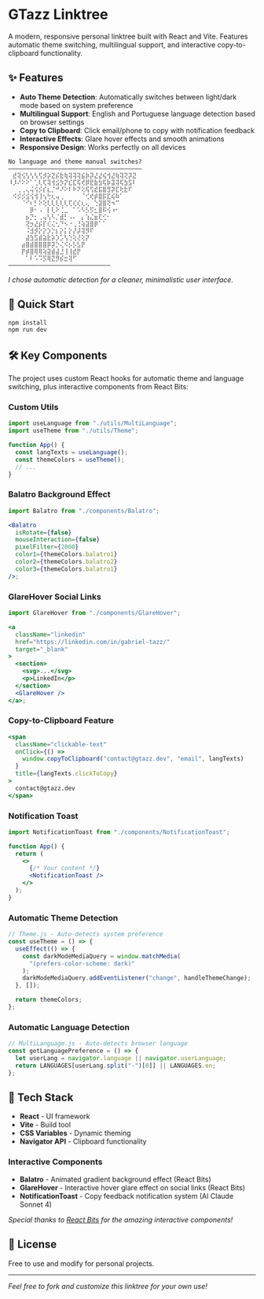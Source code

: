 # GTazz Linktree

A modern, responsive personal linktree built with React and Vite. Features automatic theme switching, multilingual support, and interactive copy-to-clipboard functionality.

## ✨ Features

- **Auto Theme Detection**: Automatically switches between light/dark mode based on system preference
- **Multilingual Support**: English and Portuguese language detection based on browser settings
- **Copy to Clipboard**: Click email/phone to copy with notification feedback
- **Interactive Effects**: Glare hover effects and smooth animations
- **Responsive Design**: Works perfectly on all devices

```
No language and theme manual switches?
——————————————————————————————————————
⠀⣞⢽⢪⢣⢣⢣⢫⡺⡵⣝⡮⣗⢷⢽⢽⢽⣮⡷⡽⣜⣜⢮⢺⣜⢷⢽⢝⡽⣝
⠸⡸⠜⠕⠕⠁⢁⢇⢏⢽⢺⣪⡳⡝⣎⣏⢯⢞⡿⣟⣷⣳⢯⡷⣽⢽⢯⣳⣫⠇
⠀⠀⢀⢀⢄⢬⢪⡪⡎⣆⡈⠚⠜⠕⠇⠗⠝⢕⢯⢫⣞⣯⣿⣻⡽⣏⢗⣗⠏⠀
⠀⠪⡪⡪⣪⢪⢺⢸⢢⢓⢆⢤⢀⠀⠀⠀⠀⠈⢊⢞⡾⣿⡯⣏⢮⠷⠁⠀⠀
⠀⠀⠀⠈⠊⠆⡃⠕⢕⢇⢇⢇⢇⢇⢏⢎⢎⢆⢄⠀⢑⣽⣿⢝⠲⠉⠀⠀⠀⠀
⠀⠀⠀⠀⠀⡿⠂⠠⠀⡇⢇⠕⢈⣀⠀⠁⠡⠣⡣⡫⣂⣿⠯⢪⠰⠂⠀⠀⠀⠀
⠀⠀⠀⠀⡦⡙⡂⢀⢤⢣⠣⡈⣾⡃⠠⠄⠀⡄⢱⣌⣶⢏⢊⠂⠀⠀⠀⠀⠀⠀
⠀⠀⠀⠀⢝⡲⣜⡮⡏⢎⢌⢂⠙⠢⠐⢀⢘⢵⣽⣿⡿⠁⠁⠀⠀⠀⠀⠀⠀⠀
⠀⠀⠀⠀⠨⣺⡺⡕⡕⡱⡑⡆⡕⡅⡕⡜⡼⢽⡻⠏⠀⠀⠀⠀⠀⠀⠀⠀⠀⠀
⠀⠀⠀⠀⣼⣳⣫⣾⣵⣗⡵⡱⡡⢣⢑⢕⢜⢕⡝⠀⠀⠀⠀⠀⠀⠀⠀⠀⠀⠀
⠀⠀⠀⣴⣿⣾⣿⣿⣿⡿⡽⡑⢌⠪⡢⡣⣣⡟⠀⠀⠀⠀⠀⠀⠀⠀⠀⠀⠀⠀
⠀⠀⠀⡟⡾⣿⢿⢿⢵⣽⣾⣼⣘⢸⢸⣞⡟⠀⠀⠀⠀⠀⠀⠀⠀⠀⠀⠀⠀⠀
⠀⠀⠀⠀⠁⠇⠡⠩⡫⢿⣝⡻⡮⣒⢽⠋⠀⠀⠀⠀⠀⠀⠀⠀⠀⠀⠀⠀⠀⠀
—————————————————————————————
```

_I chose automatic detection for a cleaner, minimalistic user interface._

## 🚀 Quick Start

```bash
npm install
npm run dev
```

## 🛠️ Key Components

The project uses custom React hooks for automatic theme and language switching, plus interactive components from React Bits:

### Custom Utils

```jsx
import useLanguage from "./utils/MultiLanguage";
import useTheme from "./utils/Theme";

function App() {
  const langTexts = useLanguage();
  const themeColors = useTheme();
  // ...
}
```

### Balatro Background Effect

```jsx
import Balatro from "./components/Balatro";

<Balatro
  isRotate={false}
  mouseInteraction={false}
  pixelFilter={2000}
  color1={themeColors.balatro1}
  color2={themeColors.balatro2}
  color3={themeColors.balatro1}
/>;
```

### GlareHover Social Links

```jsx
import GlareHover from "./components/GlareHover";

<a
  className="linkedin"
  href="https://linkedin.com/in/gabriel-tazz/"
  target="_blank"
>
  <section>
    <svg>...</svg>
    <p>LinkedIn</p>
  </section>
  <GlareHover />
</a>;
```

### Copy-to-Clipboard Feature

```jsx
<span
  className="clickable-text"
  onClick={() =>
    window.copyToClipboard("contact@gtazz.dev", "email", langTexts)
  }
  title={langTexts.clickToCopy}
>
  contact@gtazz.dev
</span>
```

### Notification Toast

```jsx
import NotificationToast from "./components/NotificationToast";

function App() {
  return (
    <>
      {/* Your content */}
      <NotificationToast />
    </>
  );
}
```

### Automatic Theme Detection

```javascript
// Theme.js - Auto-detects system preference
const useTheme = () => {
  useEffect(() => {
    const darkModeMediaQuery = window.matchMedia(
      "(prefers-color-scheme: dark)"
    );
    darkModeMediaQuery.addEventListener("change", handleThemeChange);
  }, []);

  return themeColors;
};
```

### Automatic Language Detection

```javascript
// MultiLanguage.js - Auto-detects browser language
const getLanguagePreference = () => {
  let userLang = navigator.language || navigator.userLanguage;
  return LANGUAGES[userLang.split("-")[0]] || LANGUAGES.en;
};
```

## 🎨 Tech Stack

- **React** - UI framework
- **Vite** - Build tool
- **CSS Variables** - Dynamic theming
- **Navigator API** - Clipboard functionality

### Interactive Components

- **Balatro** - Animated gradient background effect (React Bits)
- **GlareHover** - Interactive hover glare effect on social links (React Bits)
- **NotificationToast** - Copy feedback notification system (AI Claude Sonnet 4)

_Special thanks to [React Bits](https://reactbits.dev) for the amazing interactive components!_

## 📄 License

Free to use and modify for personal projects.

---

_Feel free to fork and customize this linktree for your own use!_
